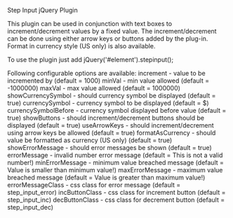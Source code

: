 Step Input jQuery Plugin

This plugin can be used in conjunction with text boxes to increment/decrement values by a fixed value. The increment/decrement can be done using either arrow keys or buttons added by the plug-in. Format in currency style (US only) is also available.

To use the plugin just add
jQuery('#element').stepinput();

Following configurable options are available:
increment - value to be incremented by (default = 1000)
minVal - min value allowed (default = -1000000)
maxVal - max value allowed (default = 1000000)
showCurrencySymbol -  should currency symbol be displayed (default = true)
currencySymbol - currency symbol to be displayed (default = $)
currencySymbolBefore - currency symbol displayed before value (default = true)
showButtons - should increment/decrement buttons should be displayed (default = true)
useArrowKeys - should increment/decrement using arrow keys be allowed (default = true)
formatAsCurrency - should value be formatted as currency (US only) (default = true)
showErrorMessage - should error messages be shown (default = true)
errorMessage - invalid number error message (default = This is not a valid number!)
minErrorMessage - minimum value breached message (default = Value is smaller than minimum value!)
maxErrorMessage - maximum value breached message (default = Value is greater than maximum value!)
errorMessageClass - css class for error message (default = step_input_error)
incButtonClass - css class for increment button (default = step_input_inc)
decButtonClass - css class for decrement button (default = step_input_dec)

